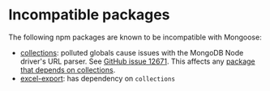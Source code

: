 # Incompatible packages

The following npm packages are known to be incompatible with Mongoose:

* [collections](https://www.npmjs.com/package/collections): polluted globals cause issues with the MongoDB Node driver's URL parser. See [GitHub issue 12671](https://github.com/Automattic/mongoose/issues/12671#issuecomment-1374942680). This affects any [package that depends on collections](https://www.npmjs.com/package/collections?activeTab=dependents).
* [excel-export](https://www.npmjs.com/package/excel-export): has dependency on `collections`
